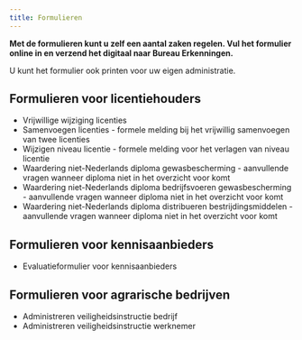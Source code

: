 ```yaml
---
title: Formulieren
---
```

**Met de formulieren kunt u zelf een aantal zaken regelen. Vul het formulier online in en verzend het digitaal naar Bureau Erkenningen.**

U kunt het formulier ook printen voor uw eigen administratie.

## Formulieren voor licentiehouders

* Vrijwillige wijziging licenties
* Samenvoegen licenties - formele melding bij het vrijwillig samenvoegen van twee licenties
* Wijzigen niveau licentie - formele melding voor het verlagen van niveau licentie
* Waardering niet-Nederlands diploma gewasbescherming - aanvullende vragen wanneer diploma niet in het overzicht voor komt
* Waardering niet-Nederlands diploma bedrijfsvoeren gewasbescherming - aanvullende vragen wanneer diploma niet in het overzicht voor komt
* Waardering niet-Nederlands diploma distribueren bestrijdingsmiddelen - aanvullende vragen wanneer diploma niet in het overzicht voor komt

## Formulieren voor kennisaanbieders

* Evaluatieformulier voor kennisaanbieders

## Formulieren voor agrarische bedrijven

* Administreren veiligheidsinstructie bedrijf
* Administreren veiligheidsinstructie werknemer
